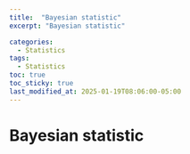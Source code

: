 ```yaml
---
title:  "Bayesian statistic"
excerpt: "Bayesian statistic"

categories:
  - Statistics
tags:
  - Statistics
toc: true
toc_sticky: true
last_modified_at: 2025-01-19T08:06:00-05:00
---
```


# Bayesian statistic
